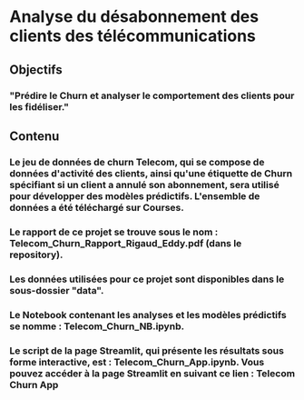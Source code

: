 # Analyse du désabonnement des clients des télécommunications
## Objectifs
### "Prédire le Churn et analyser le comportement des clients pour les fidéliser."
## Contenu
### Le jeu de données de churn Telecom, qui se compose de données d'activité des clients, ainsi qu'une étiquette de Churn spécifiant si un client a annulé son abonnement, sera utilisé pour développer des modèles prédictifs. L'ensemble de données a été téléchargé sur Courses.
### Le rapport de ce projet se trouve sous le nom : Telecom_Churn_Rapport_Rigaud_Eddy.pdf (dans le repository).

### Les données utilisées pour ce projet sont disponibles dans le sous-dossier "data".

### Le Notebook contenant les analyses et les modèles prédictifs se nomme : Telecom_Churn_NB.ipynb.

### Le script de la page Streamlit, qui présente les résultats sous forme interactive, est : Telecom_Churn_App.ipynb. Vous pouvez accéder à la page Streamlit en suivant ce lien : Telecom Churn App